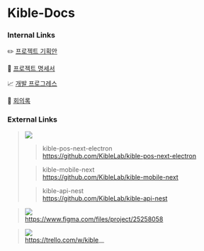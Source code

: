 # Kible-Docs

### Internal Links

:pencil2: [프로젝트 기획안](docs/project-proposal.md)

:page_facing_up: [프로젝트 명세서](docs/project-statement.md)

:chart_with_upwards_trend: [개발 프로그레스](docs/dev-progress.md)

:file_folder: [회의록](docs/minutes.md)

### External Links

> <img src="https://img.shields.io/badge/GitHub-181717?style=flat-square&logo=GitHub&logoColor=white" />
>
> > kible-pos-next-electron <br/> https://github.com/KibleLab/kible-pos-next-electron
>
> > kible-mobile-next <br/> https://github.com/KibleLab/kible-mobile-next
>
> > kible-api-nest <br/> https://github.com/KibleLab/kible-api-nest

> <img src="https://img.shields.io/badge/Figma-F24E1E?style=flat-square&logo=Figma&logoColor=white" /> <br /> https://www.figma.com/files/project/25258058

> <img src="https://img.shields.io/badge/Trello-0052CC?style=flat-square&logo=Trello&logoColor=white"> <br /> https://trello.com/w/kible__
